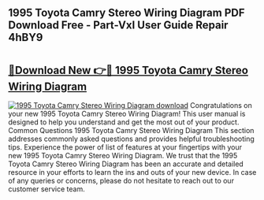 ## 1995 Toyota Camry Stereo Wiring Diagram PDF Download Free - Part-VxI User Guide Repair 4hBY9

# <h2><a href="http://dfs5vv.blite.top/?on=1995+Toyota+Camry+Stereo+Wiring+Diagram">🔗Download New 👉🔴 1995 Toyota Camry Stereo Wiring Diagram</a></h2>

[![1995 Toyota Camry Stereo Wiring Diagram download](https://i.imgur.com/lujVjoI.png)](http://dfs5vv.blite.top/?on=1995+Toyota+Camry+Stereo+Wiring+Diagram)
Congratulations on your new 1995 Toyota Camry Stereo Wiring Diagram! This user manual is designed to help you understand and get the most out of your product. Common Questions 1995 Toyota Camry Stereo Wiring Diagram This section addresses commonly asked questions and provides helpful troubleshooting tips. Experience the power of list of features at your fingertips with your new 1995 Toyota Camry Stereo Wiring Diagram. We trust that the 1995 Toyota Camry Stereo Wiring Diagram has been an accurate and detailed resource in your efforts to learn the ins and outs of your new device. In case of any queries or concerns, please do not hesitate to reach out to our customer service team.
